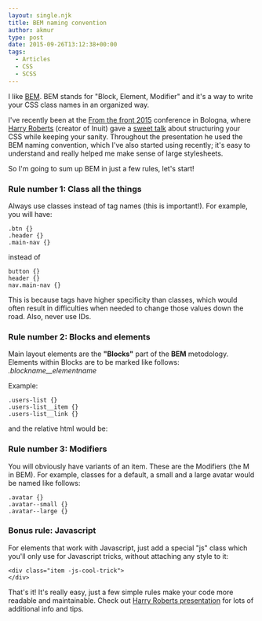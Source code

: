 ```yaml
---
layout: single.njk
title: BEM naming convention
author: akmur
type: post
date: 2015-09-26T13:12:38+00:00
tags:
  - Articles
  - CSS
  - SCSS
---
```


I like [BEM][1]. BEM stands for "Block, Element, Modifier" and it's a way to write your CSS class names in an organized way.

I've recently been at the [From the front 2015][2] conference in Bologna, where [Harry Roberts][3] (creator of Inuit) gave a [sweet talk][4] about structuring your CSS while keeping your sanity. Throughout the presentation he used the BEM naming convention, which I've also started using recently; it's easy to understand and really helped me make sense of large stylesheets.

So I'm going to sum up BEM in just a few rules, let's start!

### Rule number 1: Class all the things

Always use classes instead of tag names (this is important!). For example, you will have:

```
.btn {}
.header {}
.main-nav {}
```

instead of

```
button {}
header {}
nav.main-nav {}
```

This is because tags have higher specificity than classes, which would often result in difficulties when needed to change those values down the road. Also, never use IDs.

### Rule number 2: Blocks and elements

Main layout elements are the **"Blocks"** part of the **BEM** metodology.
Elements within Blocks are to be marked like follows: _.blockname\_\_elementname_

Example:

```
.users-list {}
.users-list__item {}
.users-list__link {}
```

and the relative html would be:

### Rule number 3: Modifiers

You will obviously have variants of an item. These are the Modifiers (the M in BEM). For example, classes for a default, a small and a large avatar would be named like follows:

```
.avatar {}
.avatar--small {}
.avatar--large {}
```

### Bonus rule: Javascript

For elements that work with Javascript, just add a special "js" class which you'll only use for Javascript tricks, without attaching any style to it:

```
<div class="item -js-cool-trick">
</div>
```

That's it! It's really easy, just a few simple rules make your code more readable and maintainable. Check out <a title="undefined" href="https://speakerdeck.com/csswizardry/css-for-software-engineers-for-css-developers" target="">Harry Roberts presentation</a> for lots of additional info and tips.

[1]: https://en.bem.info/
[2]: http://2015.fromthefront.it/
[3]: http://csswizardry.com/
[4]: https://speakerdeck.com/csswizardry/css-for-software-engineers-for-css-developers
